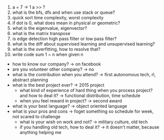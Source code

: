 1. a = 7 -> 1 a >> ?
2. what is the bfs, dfs and when use stack or queue? 
3. quick sort time complexity, worst complexity
4. if dot is 0, what does mean in physical or geometric?
5. what is the eigenvalue, eigenvector?
6. what is the matrix transpose
7. is edge detection high pass filter or low pass filter?
8. what is the diff about supervised learning and unsupervised learning?
9. what is the overfitting, how to resolve that?
10. write code sum 1 ~ n when given n

- how to know our company? -> on facebook
- are you volunteer other company? -> no
- what is the contribution when you attend? -> first autonomous tech, rl, abstract planning
- what is the best project ever? -> 2015 project
  - what kind of experience of hard thing when you process project? and how to deal it? -> functional distribution, time schedule
  - when you feel reward in project? -> second award
- what is your best language? -> object oriented language
- what is your pros and cons -> foget something so schedule for week, not scared to challenge
  - what is your wish on work and not? -> military culture, old tech
  - if you handling old tech, how to deal it? -> it doesn't matter, because anything helping me
